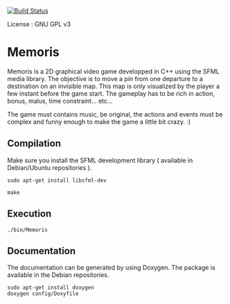 [![Build Status](https://travis-ci.org/jean553/Memoris.svg?branch=1_create_game_controller)](https://travis-ci.org/jean553/Memoris)

License : GNU GPL v3

# Memoris
Memoris is a 2D graphical video game developped in C++ using the SFML media library. 
The objective is to move a pin from one departure to a destination on an invisible map. 
This map is only visualized by the player a few instant before the game start. 
The gameplay has to be rich in action, bonus, malus, time constraint... etc...

The game must contains music, be original, the actions and events must be complex and funny enough to make the game a little bit crazy. :)

## Compilation

Make sure you install the SFML development library ( available in Debian/Ubuntu repositories ).

```
sudo apt-get install libsfml-dev
```
```
make
```

## Execution

```
./bin/Memoris
```

## Documentation

The documentation can be generated by using Doxygen. The package is available in the Debian repositories.

```
sudo apt-get install doxygen
doxygen config/Doxyfile
```

